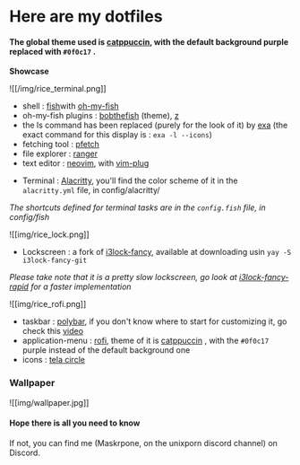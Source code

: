 # Here are my dotfiles
#### The global theme used is [catppuccin](https://github.com/catppuccin/catppuccin), with the default background purple replaced with `#0f0c17` .

 **Showcase**

![[/img/rice_terminal.png]]

 * shell : [fish](https://github.com/fish-shell/fish-shell)with [oh-my-fish](https://github.com/oh-my-fish/oh-my-fish)
 * oh-my-fish plugins :  [bobthefish](https://github.com/oh-my-fish/theme-bobthefish) (theme), [z](https://github.com/oh-my-fish/plugin-z)
 * the ls command has been replaced (purely for the look of it) by [exa](https://github.com/ogham/exa) (the exact command for this display is : `exa -l --icons`)
 * fetching tool : [pfetch](https://github.com/dylanaraps/pfetch)
 * file explorer : [ranger](https://github.com/ranger/ranger)
 * text editor : [neovim](https://github.com/neovim/neovim), with [vim-plug](https://github.com/junegunn/vim-plug)
 - Terminal :  [Alacritty](https://github.com/alacritty/alacritty), you'll find the color scheme of it in the `alacritty.yml` file, in config/alacritty/
 
*The shortcuts defined for terminal tasks are in the `config.fish` file, in config/fish*

![[img/rice_lock.png]]

- Lockscreen : a fork of [i3lock-fancy](https://github.com/meskarune/i3lock-fancy), available at downloading usin `yay -S i3lock-fancy-git`

*Please take note that it is a pretty slow lockscreen, go look at [i3lock-fancy-rapid](https://github.com/yvbbrjdr/i3lock-fancy-rapid) for a faster implementation*

![[img/rice_rofi.png]]
- taskbar : [polybar](https://github.com/polybar/polybar), if you don't know where to start for customizing it, go check this [video](https://www.youtube.com/watch?v=cLB008-FJ5o)
- application-menu : [rofi](https://github.com/davatorium/rofi), theme of it is [catppuccin](https://github.com/catppuccin/catppuccin) , with the `#0f0c17` purple instead of the default background one
- icons : [tela circle](https://github.com/vinceliuice/Tela-circle-icon-theme)

### Wallpaper
![[img/wallpaper.jpg]]

#### Hope there is all you need to know
If not, you can find me (Maskrpone, on the unixporn discord channel) on Discord.
